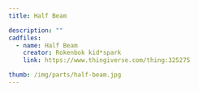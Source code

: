 ```yaml
---
title: Half Beam

description: ""
cadfiles:
  - name: Half Beam
    creator: Rokenbok kid*spark
    link: https://www.thingiverse.com/thing:325275

thumb: /img/parts/half-beam.jpg
---
```

